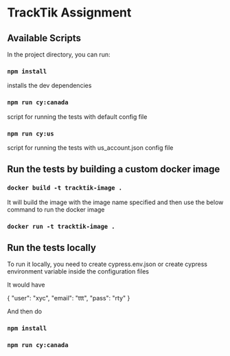 
# TrackTik Assignment

## Available Scripts

In the project directory, you can run:

### `npm install`

installs the dev dependencies

### `npm run cy:canada`

script for running the tests with default config file

### `npm run cy:us`

script for running the tests with us_account.json config file



## Run the tests by building a custom docker image

### `docker build -t tracktik-image .`

It will build the image with the image name specified and then use the below command to run the docker image

### `docker run -t tracktik-image .`



## Run the tests locally

To run it locally, you need to create cypress.env.json or create cypress environment variable inside the configuration files

It would have 

{
    "user": "xyc",
    "email": "ttt",
    "pass": "rty"
}

And then do 
### `npm install`
### `npm run cy:canada`
